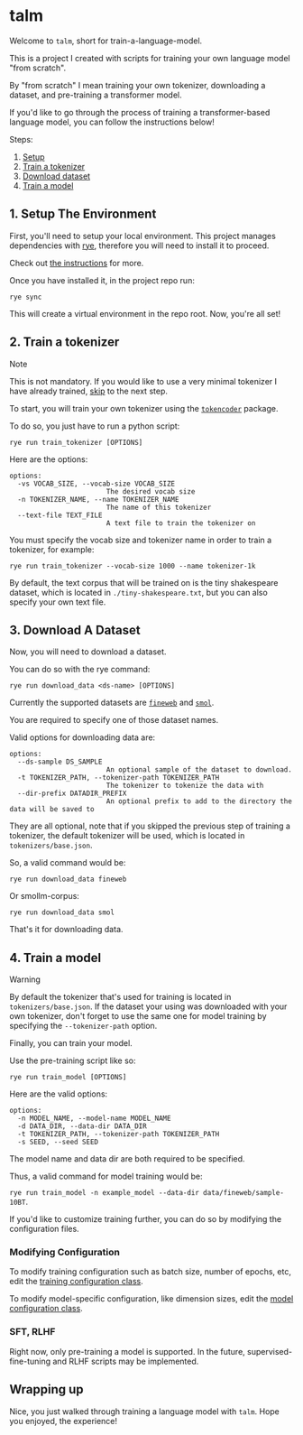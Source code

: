 # talm 

Welcome to `talm`, short for train-a-language-model. 

This is a project I created with scripts for training your own language model "from scratch". 

By "from scratch" I mean training your own tokenizer, downloading a dataset, and 
pre-training a transformer model.

If you'd like to go through the process of training a transformer-based language model, 
you can follow the instructions below!

Steps:

1. [Setup](#1-setup-the-environment) 
2. [Train a tokenizer](#2-train-a-tokenizer)
3. [Download dataset](#3-download-a-dataset)
4. [Train a model](#4-train-a-model)

## 1. Setup The Environment

First, you'll need to setup your local environment. This project manages dependencies 
with [rye](https://rye.astral.sh/), therefore you will need to install it to proceed. 

Check out [the instructions](https://rye.astral.sh/guide/installation/) for more.

Once you have installed it, in the project repo run:

`rye sync`

This will create a virtual environment in the repo root. Now, you're all set!

## 2. Train a tokenizer
> [!NOTE]
This is not mandatory. If you would like to use a very minimal tokenizer I have already trained, [skip](#3-download-a-dataset) to the next step.

To start, you will train your own tokenizer using the [`tokencoder`](https://github.com/lucspt/tokencoder) package.

To do so, you just have to run a python script:

```text
rye run train_tokenizer [OPTIONS]
```

Here are the options:
```text
options:
  -vs VOCAB_SIZE, --vocab-size VOCAB_SIZE
                        The desired vocab size
  -n TOKENIZER_NAME, --name TOKENIZER_NAME
                        The name of this tokenizer
  --text-file TEXT_FILE
                        A text file to train the tokenizer on
```

You must specify the vocab size and tokenizer name in order to train a tokenizer, for example:

```
rye run train_tokenizer --vocab-size 1000 --name tokenizer-1k
```

By default, the text corpus that will be trained on is the tiny shakespeare dataset, which is located 
in `./tiny-shakespeare.txt`, but you can also specify your own text file.

## 3. Download A Dataset

Now, you will need to download a dataset.

You can do so with the rye command:

```text
rye run download_data <ds-name> [OPTIONS]
```

Currently the supported datasets are [`fineweb`](https://huggingface.co/datasets/HuggingFaceFW/fineweb) 
and [`smol`](https://huggingface.co/datasets/HuggingFaceTB/smollm-corpus).

You are required to specify one of those dataset names.

Valid options for downloading data are:

```text
options:
  --ds-sample DS_SAMPLE
                        An optional sample of the dataset to download.
  -t TOKENIZER_PATH, --tokenizer-path TOKENIZER_PATH
                        The tokenizer to tokenize the data with
  --dir-prefix DATADIR_PREFIX
                        An optional prefix to add to the directory the data will be saved to
```

They are all optional, note that if you skipped the previous step of training a tokenizer, 
the default tokenizer will be used, which is located in `tokenizers/base.json`.

So, a valid command would be:

`rye run download_data fineweb`

Or smollm-corpus:

`rye run download_data smol`

That's it for downloading data.

## 4. Train a model
> [!WARNING]
By default the tokenizer that's used for training is located in `tokenizers/base.json`. 
If the dataset your using was downloaded with your own tokenizer, don't forget to use the 
same one for model training by specifying the `--tokenizer-path` option.

Finally, you can train your model.

Use the pre-training script like so:

```
rye run train_model [OPTIONS]
```

Here are the valid options:

```
options:
  -n MODEL_NAME, --model-name MODEL_NAME
  -d DATA_DIR, --data-dir DATA_DIR
  -t TOKENIZER_PATH, --tokenizer-path TOKENIZER_PATH
  -s SEED, --seed SEED
```

The model name and data dir are both required to be specified.

Thus, a valid command for model training would be:

`rye run train_model -n example_model --data-dir data/fineweb/sample-10BT`.

If you'd like to customize training further, you can do so by modifying the 
configuration files. 

### Modifying Configuration

To modify training configuration such as batch size, number of epochs, etc, 
edit the [training configuration class](./src/talm/config/training.py).

To modify model-specific configuration, like dimension sizes, edit the 
[model configuration class](./src/talm/config/model.py).

### SFT, RLHF

Right now, only pre-training a model is supported. In the future,
supervised-fine-tuning and RLHF scripts may be implemented.

## Wrapping up

Nice, you just walked through training a language model with `talm`. Hope you enjoyed, 
the experience!

